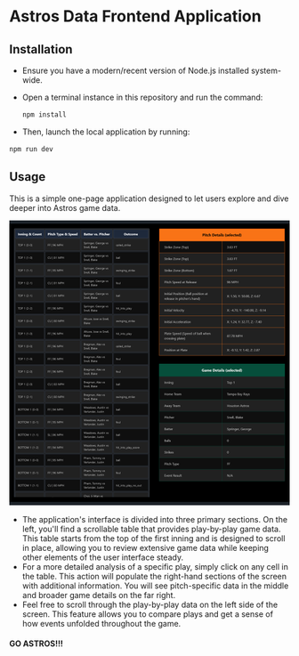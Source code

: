 # Astros Data Frontend Application

## Installation

- Ensure you have a modern/recent version of Node.js installed system-wide. 

- Open a terminal instance in this repository and run the command:

  

  ```bash
  npm install
  ```

  

- Then, launch the local application by running: 

```bash
npm run dev
```



## Usage



This is a simple one-page application designed to let users explore and dive deeper into Astros game data. 

![](README.assets/application_screenshot.png)

- The application's interface is divided into three primary sections. On the left, you'll find a scrollable table that provides play-by-play game data. This table starts from the top of the first inning and is designed to scroll in place, allowing you to review extensive game data while keeping other elements of the user interface steady.
- For a more detailed analysis of a specific play, simply click on any cell in the table. This action will populate the right-hand sections of the screen with additional information. You will see pitch-specific data in the middle and broader game details on the far right.
- Feel free to scroll through the play-by-play data on the left side of the screen. This feature allows you to compare plays and get a sense of how events unfolded throughout the game.

#### GO ASTROS!!! 





